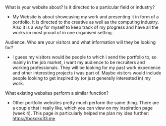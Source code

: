 What is your website about? Is it directed to a particular field or industry?

- My Website is about showcasing my work and presenting it in form of a portfolio. It is directed to the creative as well as the computing industry. Also it is a way for myself to keep track of my progress and have all the works im most proud of in one organised setting.

Audience. Who are your visitors and what information will they be looking for?

- I guess my visitors would be people to which i send the portfolio to, so mainly in the job market, i want my audience to be recruiters and working professionals. They will be looking for my past work experience and other interesting projects i was part of. Maybe visitors would include people looking to get inspired by (or just generally interested in) my work.

What existing websites perform a similar function?

- Other portfolio websites pretty much perform the same thing. There are a couple that i really like, which you can view on my inspiration page (week 4). This page in particularly helped me plan my idea further: https://bokoko33.me
